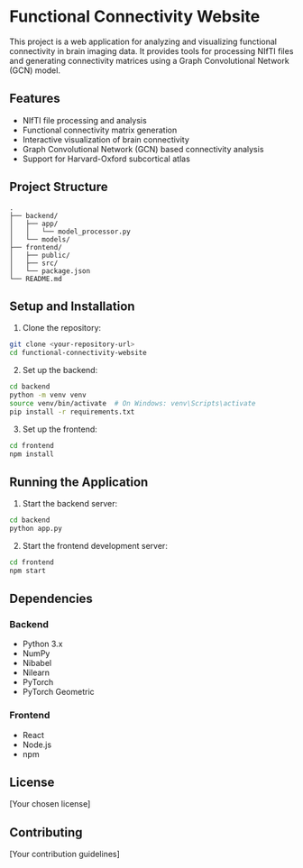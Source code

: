 # Functional Connectivity Website

This project is a web application for analyzing and visualizing functional connectivity in brain imaging data. It provides tools for processing NIfTI files and generating connectivity matrices using a Graph Convolutional Network (GCN) model.

## Features

- NIfTI file processing and analysis
- Functional connectivity matrix generation
- Interactive visualization of brain connectivity
- Graph Convolutional Network (GCN) based connectivity analysis
- Support for Harvard-Oxford subcortical atlas

## Project Structure

```
.
├── backend/
│   ├── app/
│   │   └── model_processor.py
│   └── models/
├── frontend/
│   ├── public/
│   ├── src/
│   └── package.json
└── README.md
```

## Setup and Installation

1. Clone the repository:
```bash
git clone <your-repository-url>
cd functional-connectivity-website
```

2. Set up the backend:
```bash
cd backend
python -m venv venv
source venv/bin/activate  # On Windows: venv\Scripts\activate
pip install -r requirements.txt
```

3. Set up the frontend:
```bash
cd frontend
npm install
```

## Running the Application

1. Start the backend server:
```bash
cd backend
python app.py
```

2. Start the frontend development server:
```bash
cd frontend
npm start
```

## Dependencies

### Backend
- Python 3.x
- NumPy
- Nibabel
- Nilearn
- PyTorch
- PyTorch Geometric

### Frontend
- React
- Node.js
- npm

## License

[Your chosen license]

## Contributing

[Your contribution guidelines] 